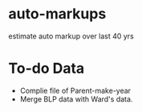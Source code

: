 # auto-markups
estimate auto markup over last 40 yrs

# To-do Data
* Complie file of Parent-make-year
* Merge BLP data with Ward's data. 
